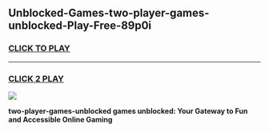 
## Unblocked-Games-two-player-games-unblocked-Play-Free-89p0i
<h3>
<a href="https://premium76.site?title=two-player-games-unblocked&ref=15A">CLICK TO PLAY</a></h3>
<hr>

<h3>
<a href="https://premium76.site?title=two-player-games-unblocked&ref=15A">CLICK 2 PLAY</a>
  
</h3>

<a href="https://premium76.site?title=two-player-games-unblocked&ref=15A"><img src="https://clearcache.store/games.png"></a>


**two-player-games-unblocked games unblocked: Your Gateway to Fun and Accessible Online Gaming**
